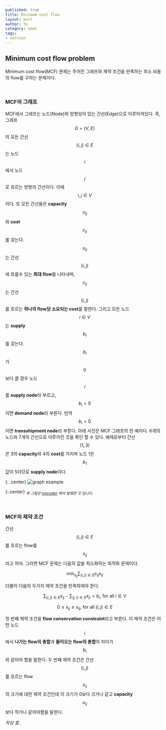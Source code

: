 ```yaml
---
published: true
title: Minimum cost flow
layout: post
author: Yu 
category: news
tags:
- version
---
```


## Minimum cost flow problem
Minimum cost flow(MCF) 문제는 주어진 그래프와 제약 조건을 만족하는 최소 비용의 flow를 구하는 문제이다.

<br>

### MCF의 그래프 
MCF에서 그래프는 노드(Node)와 방향성이 있는 간선(Edge)으로 이루어져있다. 즉, 그래프 $$G=(V,E)$$의 모든 간선 $$(i,j)\in E$$는 노드 $$i$$에서 노드$$j$$로 흐르는 방향의 간선이다. 이때 $$i,j \in V$$이다. 또 모든 간선들은 **capacity** $$u_{ij}$$와 **cost** $$c_{ij}$$를 갖는다. $$u_{ij}$$는 간선 $$(i,j)$$에 흐를수 있는 **최대 flow**를 나타내며, $$c_{ij}$$는 간선 $$(i,j)$$를 흐르는 **하나의 flow당 소요되는 cost**를 말한다. 그리고 모든 노드 $$i \in V$$는 **supply** $$b_{i}$$를 갖는다. $$b_{i}$$가 $$0$$보다 클 경우 노드 $$i$$를 **supply node**라 부르고, $$b_{i}<0$$이면 **demand node**라 부른다. 만약 $$b_{i}=0$$이면 **transshipment node**라 부른다. 아래 사진은 MCF 그래프의 한 예이다. 6개의 노드와 7개의 간선으로 이루어진 것을 확인 할 수 있다. 예제로부터 간선 $$(1,3)$$은 3의 **capacity**와 4의 **cost**를 가지며 노드 1은 $$b_{1}$$ 값이 5이므로 **supply node**이다. 

{: .center}
![graph example](http://community.topcoder.com/i/education/minimumCostFlow/Figure_1_1.png "graph example")

{:.center}
<sub>*위 그림은 [topcoder](https://www.topcoder.com/community/data-science/data-science-tutorials/minimum-cost-flow-part-one-key-concepts/) 에서 발췌한 것 입니다.*</sub>

<br>

### MCF의 제약 조건
간선 $$(i,j)\in E$$를 흐르는 flow를 $$x_{ij}$$라고 하자. 그러면 MCF 문제는 다음의 값을 최소화하는 최적화 문제이다.

$$ \min_{x_{ij}} \sum_{(i,j)\in E} c_{ij}x_{ij} $$  

더불어 다음의 두가지 제약 조건을 만족하여야 한다.

$$ \sum_{(i,j)\in E}x_{ij} - \sum_{(j,i)\in E}x_{ji} = b_{i} \text{, for all } i \in V $$

$$ 0 \leq x_{ij} \leq u_{ij} \text{, for all } (i,j)\in E $$

첫 번째 제약 조건을 **flow conservation constraint**라고 부른다. 이 제약 조건은 어떤 노드 $$i$$에서 **나가는 flow의 총합**과 **들어오는 flow의 총합**의 차이가 $$b_{i}$$와 같아야 함을 말한다. 두 번째 제약 조건은 간선 $$(i,j)$$를 흐르는 flow $$x_{ij}$$의 크기에 대한 제약 조건인데 이 크기가 0보다 크거나 같고 **capacity** $$u_{ij}$$보다 작거나 같아야함을 말한다.

*작성 중..*
